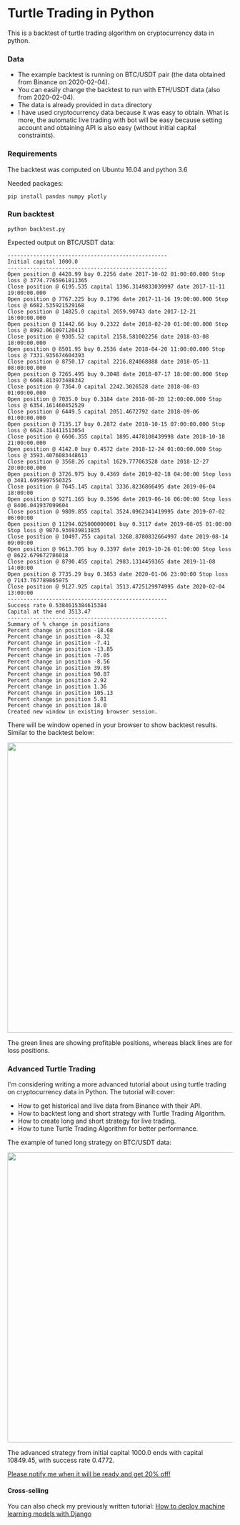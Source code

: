 # Turtle Trading in Python

This is a backtest of turtle trading algorithm on cryptocurrency data in python.


### Data

 - The example backtest is running on BTC/USDT pair (the data obtained from Binance on 2020-02-04).
 - You can easily change the backtest to run with ETH/USDT data (also from 2020-02-04).
 - The data is already provided in `data` directory
 - I have used cryptocurrency data because it was easy to obtain. What is more, the automatic live trading with bot will be easy because setting account and obtaining API is also easy (without initial capital constraints).

### Requirements

The backtest was computed on Ubuntu 16.04 and python 3.6

Needed packages:
```
pip install pandas numpy plotly
```

### Run backtest

```
python backtest.py
```

Expected output on BTC/USDT data:
```
--------------------------------------------------
Initial capital 1000.0
--------------------------------------------------
Open position @ 4428.99 buy 0.2256 date 2017-10-02 01:00:00.000 Stop loss @ 3774.7765961811365
Close position @ 6195.535 capital 1396.3149833039997 date 2017-11-11 19:00:00.000
Open position @ 7767.225 buy 0.1796 date 2017-11-16 19:00:00.000 Stop loss @ 6682.535921529168
Close position @ 14825.0 capital 2659.90743 date 2017-12-21 16:00:00.000
Open position @ 11442.66 buy 0.2322 date 2018-02-20 01:00:00.000 Stop loss @ 8992.061097120413
Close position @ 9305.52 capital 2158.581002256 date 2018-03-08 18:00:00.000
Open position @ 8501.95 buy 0.2536 date 2018-04-20 11:00:00.000 Stop loss @ 7331.935674604393
Close position @ 8750.17 capital 2216.824068888 date 2018-05-11 08:00:00.000
Open position @ 7265.495 buy 0.3048 date 2018-07-17 18:00:00.000 Stop loss @ 6608.813973488342
Close position @ 7364.0 capital 2242.3026528 date 2018-08-03 01:00:00.000
Open position @ 7035.0 buy 0.3184 date 2018-08-28 12:00:00.000 Stop loss @ 6354.161460452529
Close position @ 6449.5 capital 2051.4672792 date 2018-09-06 01:00:00.000
Open position @ 7135.17 buy 0.2872 date 2018-10-15 07:00:00.000 Stop loss @ 6624.314411513054
Close position @ 6606.355 capital 1895.4478108439998 date 2018-10-18 21:00:00.000
Open position @ 4142.0 buy 0.4572 date 2018-12-24 01:00:00.000 Stop loss @ 3593.4076083448613
Close position @ 3568.26 capital 1629.777063528 date 2018-12-27 20:00:00.000
Open position @ 3726.975 buy 0.4369 date 2019-02-18 04:00:00 Stop loss @ 3481.6959997550325
Close position @ 7645.145 capital 3336.8236866495 date 2019-06-04 18:00:00
Open position @ 9271.165 buy 0.3596 date 2019-06-16 06:00:00 Stop loss @ 8406.041937099604
Close position @ 9809.855 capital 3524.0962341419995 date 2019-07-02 06:00:00
Open position @ 11294.025000000001 buy 0.3117 date 2019-08-05 01:00:00 Stop loss @ 9870.936939813835
Close position @ 10497.755 capital 3268.8780832664997 date 2019-08-14 09:00:00
Open position @ 9613.705 buy 0.3397 date 2019-10-26 01:00:00 Stop loss @ 8622.679672786018
Close position @ 8790.455 capital 2983.1314459365 date 2019-11-08 14:00:00
Open position @ 7735.29 buy 0.3853 date 2020-01-06 23:00:00 Stop loss @ 7143.767789865975
Close position @ 9127.925 capital 3513.4725129974995 date 2020-02-04 13:00:00
--------------------------------------------------
Success rate 0.5384615384615384
Capital at the end 3513.47
--------------------------------------------------
Summary of % change in positions
Percent change in position -18.68
Percent change in position -8.32
Percent change in position -7.41
Percent change in position -13.85
Percent change in position -7.05
Percent change in position -8.56
Percent change in position 39.89
Percent change in position 90.87
Percent change in position 2.92
Percent change in position 1.36
Percent change in position 105.13
Percent change in position 5.81
Percent change in position 18.0
Created new window in existing browser session.
```

There will be window opened in your browser to show backtest results. Similar to the backtest below:

<p align="center">
<img src="https://raw.githubusercontent.com/pplonski/turtle-trading-python/master/misc/default_backtest.png" width=650 />
</p>

The green lines are showing profitable positions, whereas black lines are for loss positions.

### Advanced Turtle Trading

I'm considering writing a more advanced tutorial about using turtle trading on cryptocurrency data in Python. The tutorial will cover:

 - How to get historical and live data from Binance with their API.
 - How to backtest long and short strategy with Turtle Trading Algorithm.
 - How to create long and short strategy for live trading.
 - How to tune Turtle Trading Algorithm for better performance.

The example of tuned long strategy on BTC/USDT data:

<p align="center">
<img src="https://raw.githubusercontent.com/pplonski/turtle-trading-python/master/misc/advanced_backtest.png" width=650 />
</p>

The advanced strategy from initial capital 1000.0 ends with capital 10849.45, with success rate 0.4772.

[Please notify me when it will be ready and get 20% off!](https://forms.gle/3eXGqSGXeotS3h6g9)

#### Cross-selling

You can also check my previously written tutorial: [How to deploy machine learning models with Django](https://deploymachinelearning.com)
